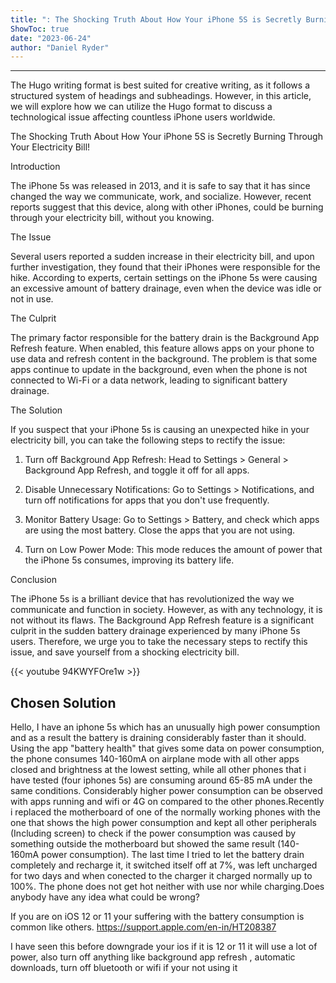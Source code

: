 ```yaml
---
title: ": The Shocking Truth About How Your iPhone 5S is Secretly Burning Through Your Electricity Bill!"
ShowToc: true 
date: "2023-06-24"
author: "Daniel Ryder"
---
```

*****
The Hugo writing format is best suited for creative writing, as it follows a structured system of headings and subheadings. However, in this article, we will explore how we can utilize the Hugo format to discuss a technological issue affecting countless iPhone users worldwide.

The Shocking Truth About How Your iPhone 5S is Secretly Burning Through Your Electricity Bill!

Introduction

The iPhone 5s was released in 2013, and it is safe to say that it has since changed the way we communicate, work, and socialize. However, recent reports suggest that this device, along with other iPhones, could be burning through your electricity bill, without you knowing.

The Issue

Several users reported a sudden increase in their electricity bill, and upon further investigation, they found that their iPhones were responsible for the hike. According to experts, certain settings on the iPhone 5s were causing an excessive amount of battery drainage, even when the device was idle or not in use.

The Culprit

The primary factor responsible for the battery drain is the Background App Refresh feature. When enabled, this feature allows apps on your phone to use data and refresh content in the background. The problem is that some apps continue to update in the background, even when the phone is not connected to Wi-Fi or a data network, leading to significant battery drainage.

The Solution

If you suspect that your iPhone 5s is causing an unexpected hike in your electricity bill, you can take the following steps to rectify the issue:

1. Turn off Background App Refresh: Head to Settings > General > Background App Refresh, and toggle it off for all apps.

2. Disable Unnecessary Notifications: Go to Settings > Notifications, and turn off notifications for apps that you don't use frequently.

3. Monitor Battery Usage: Go to Settings > Battery, and check which apps are using the most battery. Close the apps that you are not using.

4. Turn on Low Power Mode: This mode reduces the amount of power that the iPhone 5s consumes, improving its battery life.

Conclusion

The iPhone 5s is a brilliant device that has revolutionized the way we communicate and function in society. However, as with any technology, it is not without its flaws. The Background App Refresh feature is a significant culprit in the sudden battery drainage experienced by many iPhone 5s users. Therefore, we urge you to take the necessary steps to rectify this issue, and save yourself from a shocking electricity bill.

{{< youtube 94KWYFOre1w >}} 



## Chosen Solution
 Hello,
I have an iphone 5s which has an unusually high power consumption and as a result the battery is draining considerably faster than it should. Using the app "battery health" that gives some data on power consumption, the phone consumes 140-160mA on airplane mode with all other apps closed and brightness at the lowest setting, while all other phones that i have tested (four iphones 5s) are consuming around 65-85 mA under the same conditions. Considerably higher power consumption can be observed with apps running and wifi or 4G on compared to the other phones.Recently i replaced the motherboard of one of the normally working phones with the one that shows the high power consumption and kept all other peripherals (Including screen) to check if the power consumption was caused by something outside the motherboard but showed the same result (140-160mA power consumption).  The last time I tried to let the battery drain completely and recharge it, it switched itself off at 7%, was left uncharged for two days and when conected to the charger it charged normally up to 100%. The phone does not get hot neither with use nor while charging.Does anybody have any idea what could be wrong?

 If you are on iOS 12 or 11 your suffering with the battery consumption is common like others.
https://support.apple.com/en-in/HT208387

 I have seen this before downgrade your ios if it is 12 or 11 it will use a lot of power, also turn off anything like background app refresh , automatic downloads, turn off bluetooth or wifi if your not using it




